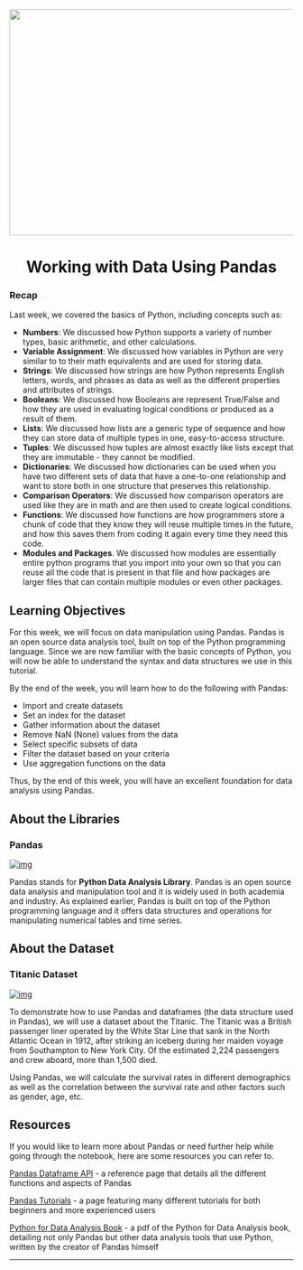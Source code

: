 <img src="https://github.com/bitprj/BitU-3WBootCamp/blob/Narae/Week%202%20-%20Working%20with%20Data%20using%20Pandas/images/DataManipulationGraphic.jfif" width="640" height="400" align="center">


# <div align="center"> Working with Data Using Pandas </div>

### Recap

Last week, we covered the basics of Python, including concepts such as: 

- **Numbers**: We discussed how Python supports a variety of number types, basic arithmetic, and other calculations. 
- **Variable Assignment**: We discussed how variables in Python are very similar to to their math equivalents and are used for storing data.
- **Strings**: We discussed how strings are how Python represents English letters, words, and phrases as data as well as the different properties and attributes of strings.
- **Booleans**: We discussed how Booleans are represent True/False and how they are used in evaluating logical conditions or produced as a result of them.
- **Lists**: We discussed how lists are a generic type of sequence and how they can store data of multiple types in one, easy-to-access structure.
- **Tuples**:  We discussed how tuples are almost exactly like lists except that they are immutable - they cannot be modified.
- **Dictionaries**: We discussed how dictionaries can be used when you have two different sets of data that have a one-to-one relationship and want to store both in one structure that preserves this relationship.
- **Comparison Operators**: We discussed how comparison operators are used like they are in math and are then used to create logical conditions.
- **Functions**: We discussed how functions are how programmers store a chunk of code that they know they will reuse multiple times in the future, and how this saves them from coding it again every time they need this code.
- **Modules and Packages**. We discussed how modules are essentially entire python programs that you import into your own so that you can reuse all the code that is present in that file and how packages are larger files that can contain multiple modules or even other packages.

## Learning Objectives

For this week, we will focus on data manipulation using Pandas. Pandas is an open source data analysis tool, built on top of the Python programming language. Since we are now familiar with the basic concepts of Python, you will now be able to understand the syntax and data structures we use in this tutorial.

By the end of the week, you will learn how to do the following with Pandas:

- Import and create datasets
- Set an index for the dataset
- Gather information about the dataset
- Remove NaN (None) values from the data
- Select specific subsets of data
- Filter the dataset based on your criteria
- Use aggregation functions on the data

Thus, by the end of this week, you will have an excellent foundation for data analysis using Pandas. 

## About the Libraries

### Pandas

[![img](https://github.com/bitprj/DigitalHistory/raw/Narae/Week3-Introduction-to-Open-Data-Importing-Data-and-Basic-Data-Wrangling/assets/icons/pandas.png?raw=1)](https://github.com/bitprj/DigitalHistory/blob/Narae/Week3-Introduction-to-Open-Data-Importing-Data-and-Basic-Data-Wrangling/assets/icons/pandas.png?raw=1)

Pandas stands for **Python Data Analysis Library**. Pandas is an open source data analysis and manipulation tool and it is widely used in both academia and industry.  As explained earlier, Pandas is built on top of the Python programming language and it offers data structures and operations for manipulating numerical tables and time series.

## About the Dataset

### Titanic Dataset

[![img](https://github.com/bitprj/DigitalHistory/raw/Narae/Week3-Introduction-to-Open-Data-Importing-Data-and-Basic-Data-Wrangling/assets/icons/titanic.png?raw=1)](https://github.com/bitprj/DigitalHistory/blob/Narae/Week3-Introduction-to-Open-Data-Importing-Data-and-Basic-Data-Wrangling/assets/icons/titanic.png?raw=1)

To demonstrate how to use Pandas and dataframes (the data structure used in Pandas), we will use a dataset about the Titanic. The Titanic was a British passenger liner operated by the White Star Line that sank in the North Atlantic Ocean in 1912, after striking an iceberg during her maiden voyage from Southampton to New York City. Of the estimated 2,224 passengers and crew aboard, more than 1,500 died. 

Using Pandas, we will calculate the survival rates in different demographics as well as the correlation between the survival rate and other factors such as gender, age, etc. 

## Resources

If you would like to learn more about Pandas or need further help while going through the notebook, here are some resources you can refer to.

[Pandas Dataframe API](https://pandas.pydata.org/pandas-docs/stable/reference/api/pandas.DataFrame.html) - a reference page that details all the different functions and aspects of Pandas

[Pandas Tutorials](https://pandas.pydata.org/pandas-docs/version/0.15/tutorials.html) - a page featuring many different tutorials for both beginners and more experienced users

[Python for Data Analysis Book](https://www.programmer-books.com/wp-content/uploads/2019/04/Python-for-Data-Analysis-2nd-Edition.pdf) - a pdf of the Python for Data Analysis book, detailing not only Pandas but other data analysis tools that use Python, written by the creator of Pandas himself

------

